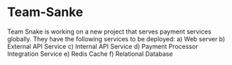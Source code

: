 # Team-Sanke
Team Snake is working on a new project that serves payment services globally. They have the  following services to be deployed:  a) Web server  b) External API Service  c) Internal API Service  d) Payment Processor Integration Service  e) Redis Cache  f) Relational Database  
